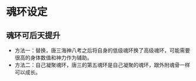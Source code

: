 # 魂环设定

## 魂环可后天提升

* 方法一：替换，唐三海神八考之后将自身的低级魂环换了高级魂环，可能需要很高的身体数值和神力作为辅助。
* 方法二：自己凝聚魂环，唐三的第五魂环是自己凝聚的魂环，跟外附魂骨一样可以成长。